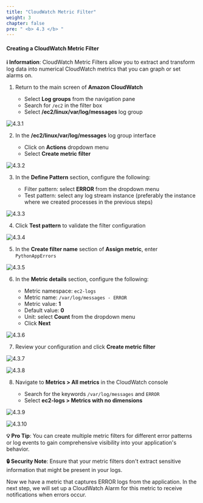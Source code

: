 ```yaml
---
title: "CloudWatch Metric Filter"
weight: 3
chapter: false
pre: " <b> 4.3 </b> "
---
```


#### Creating a CloudWatch Metric Filter

**ℹ️ Information**: CloudWatch Metric Filters allow you to extract and transform log data into numerical CloudWatch metrics that you can graph or set alarms on.

1. Return to the main screen of **Amazon CloudWatch**

   - Select **Log groups** from the navigation pane
   - Search for `/ec2` in the filter box
   - Select **/ec2/linux/var/log/messages** log group

![4.3.1](/images/4-cloud-watch-logs/4.3-metric-filter/4.3.1.png)

2. In the **/ec2/linux/var/log/messages** log group interface

   - Click on **Actions** dropdown menu
   - Select **Create metric filter**

![4.3.2](/images/4-cloud-watch-logs/4.3-metric-filter/4.3.2.png)

3. In the **Define Pattern** section, configure the following:

   - Filter pattern: select **ERROR** from the dropdown menu
   - Test pattern: select any log stream instance (preferably the instance where we created processes in the previous steps)

![4.3.3](/images/4-cloud-watch-logs/4.3-metric-filter/4.3.3.png)

4. Click **Test pattern** to validate the filter configuration

![4.3.4](/images/4-cloud-watch-logs/4.3-metric-filter/4.3.4.png)

5. In the **Create filter name** section of **Assign metric**, enter `PythonAppErrors`

![4.3.5](/images/4-cloud-watch-logs/4.3-metric-filter/4.3.5.png)

6. In the **Metric details** section, configure the following:

   - Metric namespace: `ec2-logs`
   - Metric name: `/var/log/messages - ERROR`
   - Metric value: **1**
   - Default value: **0**
   - Unit: select **Count** from the dropdown menu
   - Click **Next**

![4.3.6](/images/4-cloud-watch-logs/4.3-metric-filter/4.3.6.png)

7. Review your configuration and click **Create metric filter**

![4.3.7](/images/4-cloud-watch-logs/4.3-metric-filter/4.3.7.png)

![4.3.8](/images/4-cloud-watch-logs/4.3-metric-filter/4.3.8.png)

8. Navigate to **Metrics > All metrics** in the CloudWatch console

   - Search for the keywords `/var/log/messages` and `ERROR`
   - Select **ec2-logs > Metrics with no dimensions**

![4.3.9](/images/4-cloud-watch-logs/4.3-metric-filter/4.3.9.png)

![4.3.10](/images/4-cloud-watch-logs/4.3-metric-filter/4.3.10.png)

**💡 Pro Tip**: You can create multiple metric filters for different error patterns or log events to gain comprehensive visibility into your application's behavior.

**🔒 Security Note**: Ensure that your metric filters don't extract sensitive information that might be present in your logs.

Now we have a metric that captures ERROR logs from the application. In the next step, we will set up a CloudWatch Alarm for this metric to receive notifications when errors occur.
